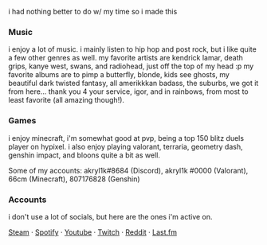 i had nothing better to do w/ my time so i made this

### Music
i enjoy a lot of music. i mainly listen to hip hop and post rock, but i like quite a few other genres as well. my favorite artists are kendrick lamar, death grips, kanye west, swans, and radiohead, just off the top of my head :p my favorite albums are to pimp a butterfly, blonde, kids see ghosts, my beautiful dark twisted fantasy, all amerikkkan badass, the suburbs, we got it from here... thank you 4 your service, igor, and in rainbows, from most to least favorite (all amazing though!).

### Games
i enjoy minecraft, i'm somewhat good at pvp, being a top 150 blitz duels player on hypixel. i also enjoy playing valorant, terraria, geometry dash, genshin impact, and bloons quite a bit as well.

Some of my accounts: akryl1k#8684 (Discord), akryl1k #0000 (Valorant), 66cm (Minecraft), 807176828 (Genshin)

### Accounts
i don't use a lot of socials, but here are the ones i'm active on.

[Steam](https://steamcommunity.com/id/akryl1kgg/) · [Spotify](https://open.spotify.com/user/31aqcwkiiksmpurjeopcq5jbodle?si=29e89ed984d84211) · [Youtube](https://www.youtube.com/channel/UCoM4LZI2XfGlvh1IQ8qeu-A) · [Twitch](https://www.twitch.tv/akryl1k) · [Reddit](https://www.reddit.com/user/AKRYL1K) · [Last.fm](https://www.last.fm/user/akryl1kreal)

